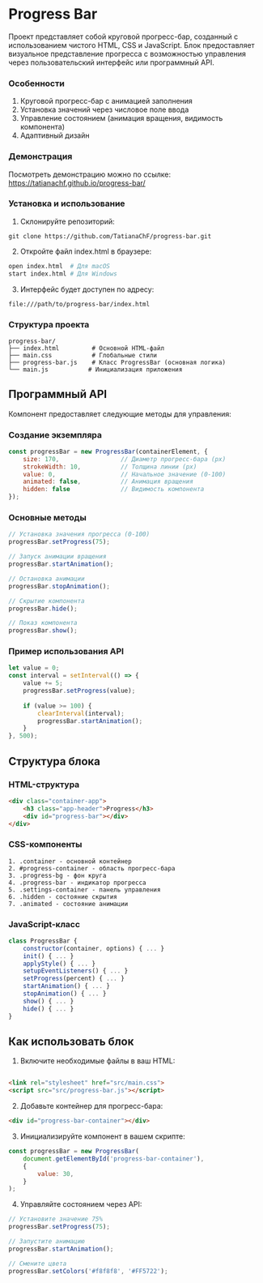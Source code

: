 Progress Bar
=====================
Проект представляет собой круговой прогресс-бар, 
созданный с использованием чистого HTML, CSS и 
JavaScript. Блок предоставляет визуальное 
представление прогресса с возможностью управления 
через пользовательский интерфейс или программный API.

### Особенности
1. Круговой прогресс-бар с анимацией заполнения
2. Установка значений через числовое поле ввода
3. Управление состоянием (анимация вращения, видимость компонента)
4. Адаптивный дизайн

### Демонстрация
Посмотреть демонстрацию можно по ссылке: https://tatianachf.github.io/progress-bar/

### Установка и использование
1. Склонируйте репозиторий:
```
git clone https://github.com/TatianaChF/progress-bar.git
```
2. Откройте файл index.html в браузере:
```bash
open index.html  # Для macOS
start index.html # Для Windows
```
3. Интерфейс будет доступен по адресу:
```
file:///path/to/progress-bar/index.html
```

### Структура проекта
```
progress-bar/
├── index.html         # Основной HTML-файл
├── main.css           # Глобальные стили
├── progress-bar.js    # Класс ProgressBar (основная логика)
└── main.js           # Инициализация приложения
```

## Программный API
Компонент предоставляет следующие методы для управления:
### Создание экземпляра
```javascript
const progressBar = new ProgressBar(containerElement, {
    size: 170,                 // Диаметр прогресс-бара (px)
    strokeWidth: 10,           // Толщина линии (px)
    value: 0,                  // Начальное значение (0-100)
    animated: false,           // Анимация вращения
    hidden: false              // Видимость компонента
});
```
### Основные методы
```javascript
// Установка значения прогресса (0-100)
progressBar.setProgress(75);

// Запуск анимации вращения
progressBar.startAnimation();

// Остановка анимации
progressBar.stopAnimation();

// Скрытие компонента
progressBar.hide();

// Показ компонента
progressBar.show();
```
### Пример использования API
```javascript
let value = 0;
const interval = setInterval(() => {
    value += 5;
    progressBar.setProgress(value);
    
    if (value >= 100) {
        clearInterval(interval);
        progressBar.startAnimation();
    }
}, 500);
```
## Структура блока
### HTML-структура
```html
<div class="container-app">
    <h3 class="app-header">Progress</h3>
    <div id="progress-bar"></div>
</div>
```
### CSS-компоненты
```
1. .container - основной контейнер
2. #progress-container - область прогресс-бара
3. .progress-bg - фон круга
4. .progress-bar - индикатор прогресса
5. .settings-container - панель управления
6. .hidden - состояние скрытия
7. .animated - состояние анимации
```
### JavaScript-класс
```javascript
class ProgressBar {
    constructor(container, options) { ... }
    init() { ... }
    applyStyle() { ... }
    setupEventListeners() { ... }
    setProgress(percent) { ... }
    startAnimation() { ... }
    stopAnimation() { ... }
    show() { ... }
    hide() { ... }
}
```
## Как использовать блок
1. Включите необходимые файлы в ваш HTML:

```html

<link rel="stylesheet" href="src/main.css">
<script src="src/progress-bar.js"></script>
```
2. Добавьте контейнер для прогресс-бара:
```html
<div id="progress-bar-container"></div>
```
3. Инициализируйте компонент в вашем скрипте:
```javascript
const progressBar = new ProgressBar(
    document.getElementById('progress-bar-container'),
    {
        value: 30,
    }
);
```
4. Управляйте состоянием через API:
```javascript
// Установите значение 75%
progressBar.setProgress(75);

// Запустите анимацию
progressBar.startAnimation();

// Смените цвета
progressBar.setColors('#f8f8f8', '#FF5722');
``` 